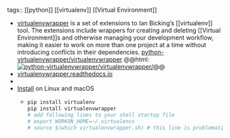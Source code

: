 tags:: [[python]] [[virtualenv]] [[Virtual Environment]]

- [virtualenvwrapper](https://pypi.org/project/virtualenvwrapper/) is a set of extensions to Ian Bicking’s [[virtualenv]] tool. The extensions include wrappers for creating and deleting [[Virtual Environment]]s and otherwise managing your development workflow, making it easier to work on more than one project at a time without introducing conflicts in their dependencies.
  [python-virtualenvwrapper/virtualenvwrapper](https://github.com/python-virtualenvwrapper/virtualenvwrapper)
  @@html: <a href="https://github.com/python-virtualenvwrapper/virtualenvwrapper/"><img src="https://github-readme-stats-astronomer.vercel.app/api/pin/?username=python-virtualenvwrapper&repo=virtualenvwrapper&theme=tokyonight" alt="python-virtualenvwrapper/virtualenvwrapper/"/></a>@@
- [virtualenvwrapper.readthedocs.io](https://virtualenvwrapper.readthedocs.io/)
-
- [Install](https://virtualenvwrapper.readthedocs.io/#introduction) on Linux and macOS
	- ```bash
	  pip install virtualenv
	  pip install virtualenvwrapper
	  # add following lines to your shell startup file
	  # export WORKON_HOME=~/.virtualenvs
	  # source $(which virtualenvwrapper.sh) # this line is problematic, need to find fix
	  ```